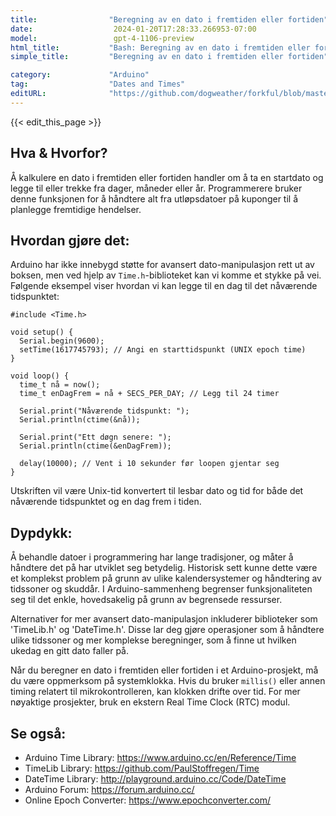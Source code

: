 ```yaml
---
title:                "Beregning av en dato i fremtiden eller fortiden"
date:                  2024-01-20T17:28:33.266953-07:00
model:                 gpt-4-1106-preview
html_title:           "Bash: Beregning av en dato i fremtiden eller fortiden"
simple_title:         "Beregning av en dato i fremtiden eller fortiden"

category:             "Arduino"
tag:                  "Dates and Times"
editURL:              "https://github.com/dogweather/forkful/blob/master/content/no/arduino/calculating-a-date-in-the-future-or-past.md"
---
```


{{< edit_this_page >}}

## Hva & Hvorfor?

Å kalkulere en dato i fremtiden eller fortiden handler om å ta en startdato og legge til eller trekke fra dager, måneder eller år. Programmerere bruker denne funksjonen for å håndtere alt fra utløpsdatoer på kuponger til å planlegge fremtidige hendelser.

## Hvordan gjøre det:

Arduino har ikke innebygd støtte for avansert dato-manipulasjon rett ut av boksen, men ved hjelp av `Time.h`-biblioteket kan vi komme et stykke på vei. Følgende eksempel viser hvordan vi kan legge til en dag til det nåværende tidspunktet:

```Arduino
#include <Time.h>

void setup() {
  Serial.begin(9600);
  setTime(1617745793); // Angi en starttidspunkt (UNIX epoch time)
}

void loop() {
  time_t nå = now(); 
  time_t enDagFrem = nå + SECS_PER_DAY; // Legg til 24 timer
  
  Serial.print("Nåværende tidspunkt: ");
  Serial.println(ctime(&nå));

  Serial.print("Ett døgn senere: ");
  Serial.println(ctime(&enDagFrem));

  delay(10000); // Vent i 10 sekunder før loopen gjentar seg
}
```

Utskriften vil være Unix-tid konvertert til lesbar dato og tid for både det nåværende tidspunktet og en dag frem i tiden.

## Dypdykk:

Å behandle datoer i programmering har lange tradisjoner, og måter å håndtere det på har utviklet seg betydelig. Historisk sett kunne dette være et komplekst problem på grunn av ulike kalendersystemer og håndtering av tidssoner og skuddår. I Arduino-sammenheng begrenser funksjonaliteten seg til det enkle, hovedsakelig på grunn av begrensede ressurser.

Alternativer for mer avansert dato-manipulasjon inkluderer biblioteker som 'TimeLib.h' og 'DateTime.h'. Disse lar deg gjøre operasjoner som å håndtere ulike tidssoner og mer komplekse beregninger, som å finne ut hvilken ukedag en gitt dato faller på.

Når du beregner en dato i fremtiden eller fortiden i et Arduino-prosjekt, må du være oppmerksom på systemklokka. Hvis du bruker `millis()` eller annen timing relatert til mikrokontrolleren, kan klokken drifte over tid. For mer nøyaktige prosjekter, bruk en ekstern Real Time Clock (RTC) modul.

## Se også:

- Arduino Time Library: https://www.arduino.cc/en/Reference/Time
- TimeLib Library: https://github.com/PaulStoffregen/Time
- DateTime Library: http://playground.arduino.cc/Code/DateTime
- Arduino Forum: https://forum.arduino.cc/
- Online Epoch Converter: https://www.epochconverter.com/
